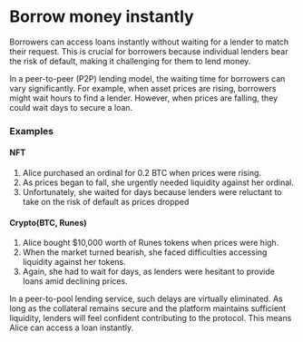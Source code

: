 # Borrow money instantly

Borrowers can access loans instantly without waiting for a lender to match their request. This is crucial for borrowers because individual lenders bear the risk of default, making it challenging for them to lend money.

In a peer-to-peer (P2P) lending model, the waiting time for borrowers can vary significantly. For example, when asset prices are rising, borrowers might wait hours to find a lender. However, when prices are falling, they could wait days to secure a loan.

### Examples

#### NFT

1. Alice purchased an ordinal for 0.2 BTC when prices were rising.
2. As prices began to fall, she urgently needed liquidity against her ordinal.
3. Unfortunately, she waited for days because lenders were reluctant to take on the risk of default as prices dropped

#### Crypto(BTC, Runes)

1. Alice bought $10,000 worth of Runes tokens when prices were high.
2. When the market turned bearish, she faced difficulties accessing liquidity against her tokens.
3. Again, she had to wait for days, as lenders were hesitant to provide loans amid declining prices.

In a peer-to-pool lending service, such delays are virtually eliminated. As long as the collateral remains secure and the platform maintains sufficient liquidity, lenders will feel confident contributing to the protocol. This means Alice can access a loan instantly.

